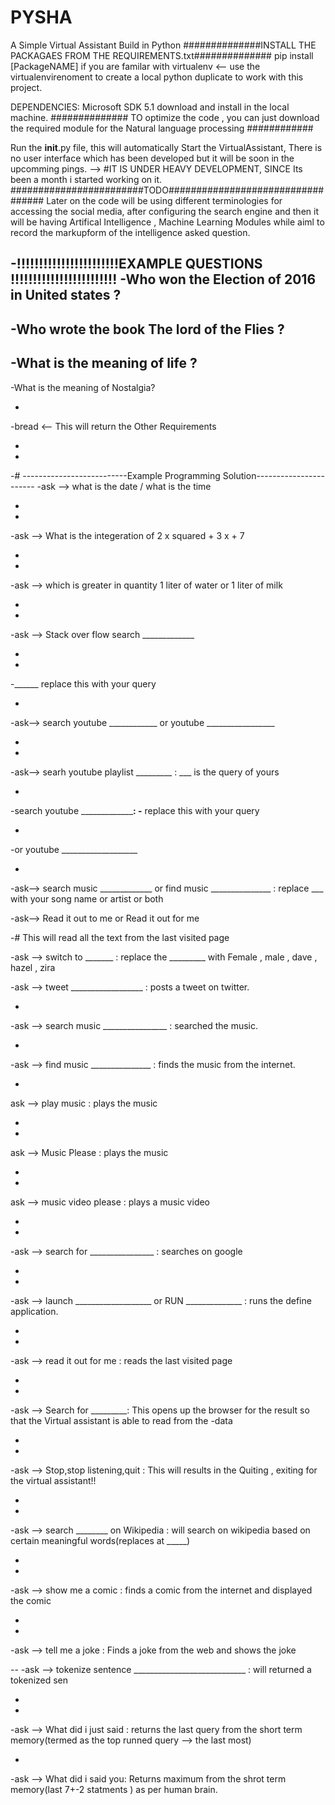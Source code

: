 # PYSHA
A Simple Virtual Assistant Build in Python
##############INSTALL THE PACKAGAES FROM THE REQUIREMENTS.txt##############
pip install [PackageNAME]
if you are familar with virtualenv <-- use the virtualenvirenoment to create a local python duplicate to work with this project.

DEPENDENCIES: Microsoft SDK 5.1 download and install in the local machine.
############## TO optimize the code , you can just download the required module for the Natural language processing ############

Run the __init__.py file, this will automatically Start the VirtualAssistant, There is no user interface which has been developed but it will be soon in the upcomming pings.
--> #IT IS UNDER HEAVY DEVELOPMENT, SINCE Its been a month i started working on it.
########################TODO##################################
Later on the code will be using different terminologies for accessing the social media, after configuring the search engine and then it will be having Artifical Intelligence , Machine Learning Modules while aiml to record the markupform of the intelligence asked question.

 -!!!!!!!!!!!!!!!!!!!!!!!EXAMPLE QUESTIONS !!!!!!!!!!!!!!!!!!!!!!!!
 -Who won the Election of 2016 in United states ?
 -
 
 -Who wrote the book The lord of the Flies ?
 -
 
 -What is the meaning of life ?
 -
 
 -What is the meaning of Nostalgia?
 
 -
 -bread <-- This will return the Other Requirements
 
 -
 -
 -# --------------------------Example Programming Solution-----------------------
 -ask --> what is the date / what is the time
 
 -
 -
 -ask --> What is the integeration of 2 x squared + 3 x + 7
 
 -
 -
 -ask --> which is greater in quantity 1 liter of water or 1 liter of milk
 
 -
 -
 -ask --> Stack over flow search _____________
 
 -
 -
 -______ replace this with your query
 
 -
 
 -ask--> search youtube ____________ or youtube _________________
 
 -
 -
 -ask--> searh youtube playlist _________ : ___ is the query of yours
 
 
 -
 -search youtube ___________________:  -______ replace this with your query
 
 
 -
 -or youtube ___________________
 
 -
 -ask--> search music _____________ or find music _______________ : replace ___ with your song name or artist or both
 
 
 -ask--> Read it out to me      or Read it out for me
 
 
 -# This will read all the text from the last visited page
 
 
 -ask --> switch to _______   : replace the _________ with Female , male , dave , hazel , zira
 
 
 -ask --> tweet __________________  : posts a tweet on twitter.
 
 -
 -ask --> search  music ________________ : searched the music.
 
 -
 -ask --> find music _______________ : finds the music from the internet.
 
 -
 ask --> play music  : plays the music
 
 -
 -
 ask --> Music Please : plays the music
 
 -
 -
 ask --> music video please : plays a music video
 
 -
 -
 -ask --> search for ________________ : searches on google
 
 -
 -
 -ask --> launch ___________________ or RUN ______________ : runs the define application.
 
 -
 -
 -ask --> read it out for me : reads the last visited page
 
 -
 -
 -ask --> Search for _________: This opens up the browser for the result so that the Virtual assistant is able to read from the
 -data
 
 -
 -
 -ask --> Stop,stop listening,quit : This will results in the Quiting , exiting for the virtual assistant!!
 
 -
 -
 -ask --> search ________ on Wikipedia : will search on wikipedia based on certain meaningful words(replaces at _____)
 
 -
 -
 -ask --> show me a comic : finds a comic from the internet and displayed the comic
 
 -
 -
 -ask --> tell me a joke : Finds a joke from the web and shows the joke
 
 --
 -ask --> tokenize sentence ____________________________ : will returned a tokenized sen
 
 -
 -
 -ask --> What did i just said : returns the last query from the short term memory(termed as the top runned query --> the last most)
 
 -
 -ask --> What did i said you:  Returns maximum from the shrot term memory(last 7+-2 statments ) as per human brain. 
 
